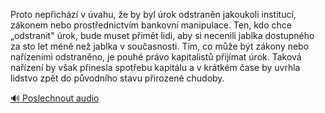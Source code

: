 
Proto nepřichází v úvahu, že by byl úrok odstraněn jakoukoli institucí, zákonem nebo prostřednictvím bankovní manipulace. Ten, kdo chce „odstranit" úrok, bude muset přimět lidi, aby si necenili jablka dostupného za sto let méně než jablka v současnosti. Tím, co může být zákony nebo nařízeními odstraněno, je pouhé právo kapitalistů přijímat úrok. Taková nařízení by však přinesla spotřebu kapitálu a v krátkém čase by uvrhla lidstvo zpět do původního stavu přirozené chudoby.

[🔊 Poslechnout audio](/data/7-paragraphs/audio/chapter_95/para_007-Proto-nepichz-v-vahu-e-by-byl-rok-odstrann.mp3)
